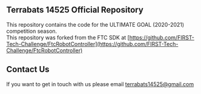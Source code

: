 ## Terrabats 14525 Official Repository

This repository contains the code for the ULTIMATE GOAL (2020-2021) competition season.  
This repository was forked from the FTC SDK at [https://github.com/FIRST-Tech-Challenge/FtcRobotController](https://github.com/FIRST-Tech-Challenge/FtcRobotController)

## Contact Us

If you want to get in touch with us please email terrabats14525@gmail.com
